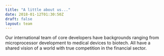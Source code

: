 ```yaml
---
title: "A little about us..."
date: 2018-01-12T01:30:50Z
draft: false
layout: team
---
```


Our international team of core developers have backgrounds ranging from microprocessor development to medical devices to biotech. All have a shared vision of a world with true competition in the financial sector.

